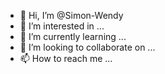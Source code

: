 - 👋 Hi, I’m @Simon-Wendy
- 👀 I’m interested in ...
- 🌱 I’m currently learning ...
- 💞️ I’m looking to collaborate on ...
- 📫 How to reach me ...

<!---
sorry i dont know what I write 
--->
